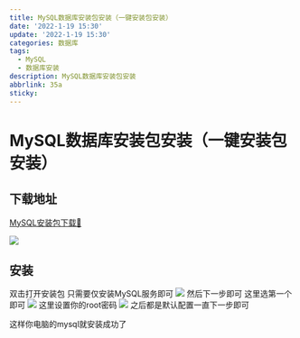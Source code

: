 ```yaml
---
title: MySQL数据库安装包安装（一键安装包安装）
date: '2022-1-19 15:30'
update: '2022-1-19 15:30'
categories: 数据库
tags:
  - MySQL
  - 数据库安装
description: MySQL数据库安装包安装
abbrlink: 35a
sticky:
---
```


# MySQL数据库安装包安装（一键安装包安装）

## 下载地址
[MySQL安装包下载📄](https://downloads.mysql.com/archives/installer/)

![](https://cos.blog.fsyume.com/blog-pic/202205261342448.png)

## 安装
双击打开安装包
只需要仅安装MySQL服务即可
![](https://cos.blog.fsyume.com/blog-pic/202205261342862.png)
然后下一步即可
这里选第一个即可
![](https://cos.blog.fsyume.com/blog-pic/202205261343990.png)
这里设置你的root密码
![](https://cos.blog.fsyume.com/blog-pic/202205261343269.png)
之后都是默认配置一直下一步即可

这样你电脑的mysql就安装成功了